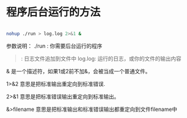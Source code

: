 # 程序后台运行的方法


```bash

nohup ./run > log.log 2>&1 & 

```

参数说明：
./run : 你需要后台运行的程序
>: 日志文件追加到文件中
log.log: 运行的日志，或你的文件的输出内容

& 是一个描述符，如果1或2前不加&，会被当成一个普通文件。

1>&2 意思是把标准输出重定向到标准错误.

2>&1 意思是把标准错误输出重定向到标准输出。

&>filename 意思是把标准输出和标准错误输出都重定向到文件filename中